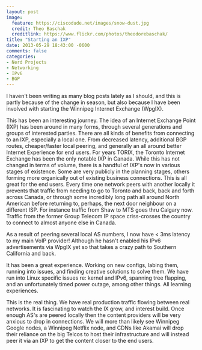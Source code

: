 ```yaml
---
layout: post
image:
  feature: https://ciscodude.net/images/snow-dust.jpg
  credit: Theo Baschak
  creditlink: https://www.flickr.com/photos/theodorebaschak/
title: "Starting an IXP"
date: 2013-05-29 18:43:00 -0600
comments: false
categories:
- Nerd Projects
- Networking
- IPv6
- BGP
---
```

I haven't been writing as many blog posts lately as I should, and this is partly because of the change in season, but also because I have been involved with starting the Winnipeg Internet Exchange (WpgIX).

<!--more-->

This has been an interesting journey. The idea of an Internet Exchange Point (IXP) has been around in many forms, through several generations and groups of interested parties. There are all kinds of benefits from connecting to an IXP, especially a local one. From decreased latency, additional BGP routes, cheaper/faster local peering, and generally an all around better Internet Experience for end users. For years TORIX, the Toronto Internet Exchange has been the only notable IXP in Canada. While this has not changed in terms of volume, there is a handful of IXP's now in various stages of existence. Some are very publicly in the planning stages, others forming more organically out of existing business connections. This is all great for the end users. Every time one network peers with another locally it prevents that traffic from needing to go to Toronto and back, back and forth across Canada, or through some incredibly long path all around North American before returning to, perhaps, the next door neighbour on a different ISP. For instance traffic from Shaw to MTS goes thru Calgary now. Traffic from the former Group Telecom IP space criss-crosses the country to connect to almost anyone else in Canada.

As a result of peering several local AS numbers, I now have < 3ms latency to my main VoIP provider! Although he hasn't enabled his IPv6 advertisements via WpgIX yet so that takes a crazy path to Southern California and back.

It has been a great experience. Working on new configs, labing them, running into issues, and finding creative solutions to solve them. We have run into Linux specific issues re: kernel and IPv6, spanning tree flapping, and an unfortunately timed power outage, among other things. All learning experiences.

This is the real thing. We have real production traffic flowing between real networks. It is fascinating to watch the IX grow, and interest build. Once enough AS's are peered locally then the content providers will be very anxious to drop in connections. We will more than likely see Winnipeg Google nodes, a Winnipeg Netflix node, and CDNs like Akamai will drop their reliance on the big Telcos to host their infrastructure and will instead peer it via an IXP to get the content closer to the end users.
